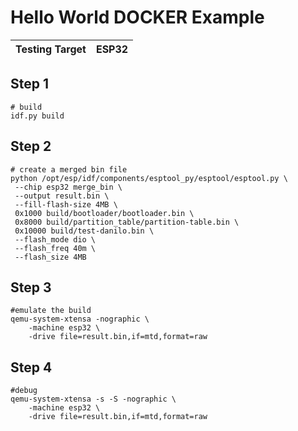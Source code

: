 # Hello World DOCKER Example

| Testing Target | ESP32 |
| ----------------- | ----- |

## Step 1

```text
# build
idf.py build
```

## Step 2

```text
# create a merged bin file
python /opt/esp/idf/components/esptool_py/esptool/esptool.py \
 --chip esp32 merge_bin \
 --output result.bin \
 --fill-flash-size 4MB \
 0x1000 build/bootloader/bootloader.bin \
 0x8000 build/partition_table/partition-table.bin \
 0x10000 build/test-danilo.bin \
 --flash_mode dio \
 --flash_freq 40m \
 --flash_size 4MB
```

## Step 3

```text
#emulate the build
qemu-system-xtensa -nographic \
    -machine esp32 \
    -drive file=result.bin,if=mtd,format=raw 
```

## Step 4

```text
#debug
qemu-system-xtensa -s -S -nographic \
    -machine esp32 \
    -drive file=result.bin,if=mtd,format=raw
```
